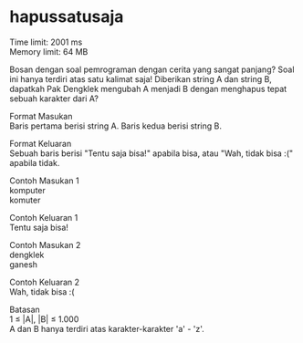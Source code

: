 # hapussatusaja
Time limit: 2001 ms  
Memory limit: 64 MB

Bosan dengan soal pemrograman dengan cerita yang sangat panjang? Soal ini hanya terdiri atas satu kalimat saja!  Diberikan string A dan string B, dapatkah Pak Dengklek mengubah A menjadi B dengan menghapus tepat sebuah karakter dari A?

Format Masukan  
Baris pertama berisi string A. Baris kedua berisi string B.

Format Keluaran  
Sebuah baris berisi "Tentu saja bisa!" apabila bisa, atau "Wah, tidak bisa :(" apabila tidak.

Contoh Masukan 1  
komputer  
komuter

Contoh Keluaran 1  
Tentu saja bisa!

Contoh Masukan 2  
dengklek  
ganesh

Contoh Keluaran 2  
Wah, tidak bisa :(

Batasan  
1 ≤ |A|, |B| ≤ 1.000  
A dan B hanya terdiri atas karakter-karakter 'a' - 'z'.

